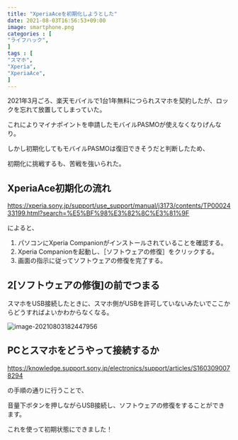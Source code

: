 ```yaml
---
title: "XperiaAceを初期化しようとした"
date: 2021-08-03T16:56:53+09:00
image: smartphone.png
categories : [
"ライフハック",
]
tags : [
"スマホ",
"Xperia",
"XperiaAce",
]
---
```


2021年3月ごろ、楽天モバイルで1台1年無料につられスマホを契約したが、ロックを忘れて放置してしまっていた。

これによりマイナポイントを申請したモバイルPASMOが使えなくなりげんなり。

しかし初期化してもモバイルPASMOは復旧できそうだと判断したため、

初期化に挑戦するも、苦戦を強いられた。

## XperiaAce初期化の流れ

https://xperia.sony.jp/support/use_support/manual/j3173/contents/TP0002433199.html?search=%E5%BF%98%E3%82%8C%E3%81%9F

によると、

1. パソコンにXperia Companionがインストールされていることを確認する。
2. Xperia Companionを起動し、［ソフトウェアの修復］をクリックする。
3. 画面の指示に従ってソフトウェアの修復を完了する。

## 2[ソフトウェアの修復]の前でつまる

スマホをUSB接続したときに、スマホ側がUSBを許可していないみたいでここからどうすればよいかわからなくなる。

![image-20210803182447956](C:\Users\rumia\AppData\Roaming\Typora\typora-user-images\image-20210803182447956.png)

## PCとスマホをどうやって接続するか

https://knowledge.support.sony.jp/electronics/support/articles/S1603090078294

の手順の通りに行うことで、

音量下ボタンを押しながらUSB接続し、ソフトウェアの修復をすることができます。

これを使って初期状態にできました！

